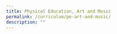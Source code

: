 ```yaml
---
title: Physical Education, Art and Music
permalink: /curriculum/pe-art-and-music/
description: ""
---
```

